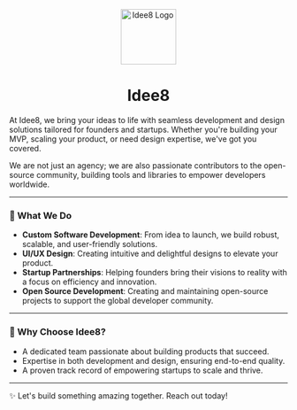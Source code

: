 <div align="center">
  <img src="https://avatars.githubusercontent.com/u/196439373?s=200&v=4" alt="Idee8 Logo" width="100" height="100" />
</div>

<div align="center">
  <h1>Idee8</h1>
</div>

At Idee8, we bring your ideas to life with seamless development and design solutions tailored for founders and startups. Whether you're building your MVP, scaling your product, or need design expertise, we've got you covered.

We are not just an agency; we are also passionate contributors to the open-source community, building tools and libraries to empower developers worldwide.

---

### 🌟 What We Do
- **Custom Software Development**: From idea to launch, we build robust, scalable, and user-friendly solutions.
- **UI/UX Design**: Creating intuitive and delightful designs to elevate your product.
- **Startup Partnerships**: Helping founders bring their visions to reality with a focus on efficiency and innovation.
- **Open Source Development**: Creating and maintaining open-source projects to support the global developer community.

---


### 🌟 Why Choose Idee8?
- A dedicated team passionate about building products that succeed.
- Expertise in both development and design, ensuring end-to-end quality.
- A proven track record of empowering startups to scale and thrive.

---

✨ Let's build something amazing together. Reach out today!

